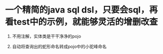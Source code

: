 # 一个精简的java sql dsl，只要会sql，再看test中的示例，就能够灵活的增删改查

1. 不用注解，实体类是干干净净的pojo

2. 自动将查询出的蛇形命名转成pojo中的小驼峰命名